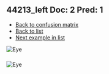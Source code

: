 ## 44213_left Doc: 2 Pred: 1
- [Back to confusion matrix](https://github.com/juliandewit/kaggle_retinopathy/blob/master/matrix.md)
- [Back to list](https://github.com/juliandewit/kaggle_retinopathy/blob/master/lists/21/list.md)
- [Next example in list](https://github.com/juliandewit/kaggle_retinopathy/blob/master/lists/21/44/44263_right.md)

![Eye](https://retinopaty.blob.core.windows.net/size1024/44213_left_2.jpeg)

### 

![Eye]()
